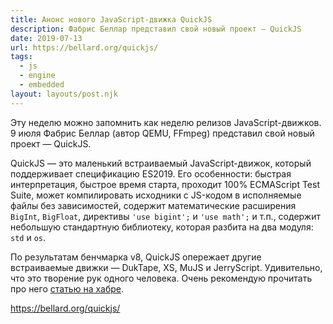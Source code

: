 ```yaml
---
title: Анонс нового JavaScript-движка QuickJS
description: Фабрис Беллар представил свой новый проект — QuickJS
date: 2019-07-13
url: https://bellard.org/quickjs/
tags:
  - js
  - engine
  - embedded
layout: layouts/post.njk
---
```

Эту неделю можно запомнить как неделю релизов JavaScript-движков. 9 июля Фабрис Беллар (автор QEMU, FFmpeg) представил свой новый проект — QuickJS.

QuickJS — это маленький встраиваемый JavaScript-движок, который поддерживает спецификацию ES2019. Его особенности: быстрая интерпретация, быстрое время старта, проходит 100% ECMAScript Test Suite, может компилировать исходники с JS-кодом в исполняемые файлы без зависимостей, содержит математические расширения `BigInt`, `BigFloat`, директивы `'use bigint';` и `'use math';` и т.п., содержит небольшую стандартную библиотеку, которая разбита на два модуля: `std` и `os`.

По результатам бенчмарка v8, QuickJS опережает другие встраиваемые движки — DukTape, XS, MuJS и JerryScript. Удивительно, что это творение рук одного человека. Очень рекомендую прочитать про него [статью на хабре](https://habr.com/ru/post/119455/).

https://bellard.org/quickjs/

